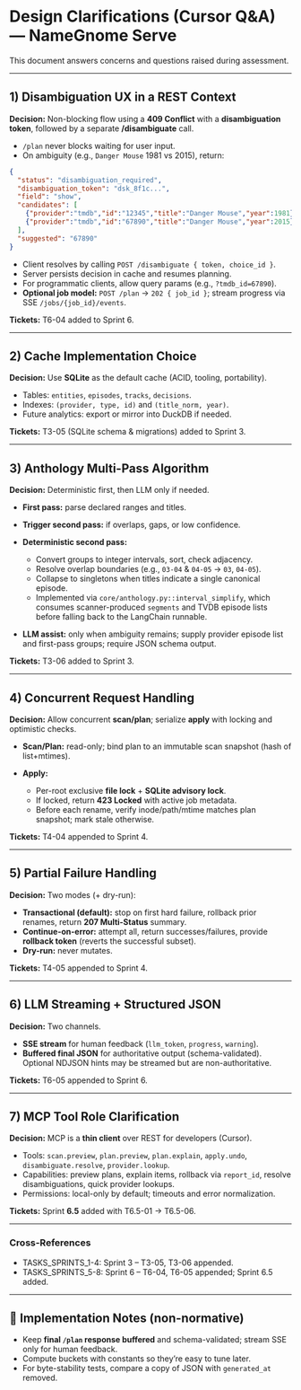 # Design Clarifications (Cursor Q&A) — NameGnome Serve

This document answers concerns and questions raised during assessment.

---

## 1) Disambiguation UX in a REST Context

**Decision:** Non-blocking flow using a **409 Conflict** with a **disambiguation token**, followed by a separate **/disambiguate** call.

- `/plan` never blocks waiting for user input.
- On ambiguity (e.g., `Danger Mouse` 1981 vs 2015), return:

```json
{
  "status": "disambiguation_required",
  "disambiguation_token": "dsk_8f1c...",
  "field": "show",
  "candidates": [
    {"provider":"tmdb","id":"12345","title":"Danger Mouse","year":1981},
    {"provider":"tmdb","id":"67890","title":"Danger Mouse","year":2015}
  ],
  "suggested": "67890"
}
````

* Client resolves by calling `POST /disambiguate { token, choice_id }`.
* Server persists decision in cache and resumes planning.
* For programmatic clients, allow query params (e.g., `?tmdb_id=67890`).
* **Optional job model:** `POST /plan` → `202 { job_id }`; stream progress via SSE `/jobs/{job_id}/events`.

**Tickets:** T6-04 added to Sprint 6.

---

## 2) Cache Implementation Choice

**Decision:** Use **SQLite** as the default cache (ACID, tooling, portability).

* Tables: `entities`, `episodes`, `tracks`, `decisions`.
* Indexes: `(provider, type, id)` and `(title_norm, year)`.
* Future analytics: export or mirror into DuckDB if needed.

**Tickets:** T3-05 (SQLite schema & migrations) added to Sprint 3.

---

## 3) Anthology Multi-Pass Algorithm

**Decision:** Deterministic first, then LLM only if needed.

* **First pass:** parse declared ranges and titles.
* **Trigger second pass:** if overlaps, gaps, or low confidence.
* **Deterministic second pass:**

  * Convert groups to integer intervals, sort, check adjacency.
  * Resolve overlap boundaries (e.g., `03-04` & `04-05` → `03`, `04-05`).
  * Collapse to singletons when titles indicate a single canonical episode.
  * Implemented via `core/anthology.py::interval_simplify`, which consumes
    scanner-produced `segments` and TVDB episode lists before falling back to the
    LangChain runnable.
* **LLM assist:** only when ambiguity remains; supply provider episode list and first-pass groups; require JSON schema output.

**Tickets:** T3-06 added to Sprint 3.

---

## 4) Concurrent Request Handling

**Decision:** Allow concurrent **scan/plan**; serialize **apply** with locking and optimistic checks.

* **Scan/Plan:** read-only; bind plan to an immutable scan snapshot (hash of list+mtimes).
* **Apply:**

  * Per-root exclusive **file lock** + **SQLite advisory lock**.
  * If locked, return **423 Locked** with active job metadata.
  * Before each rename, verify inode/path/mtime matches plan snapshot; mark stale otherwise.

**Tickets:** T4-04 appended to Sprint 4.

---

## 5) Partial Failure Handling

**Decision:** Two modes (+ dry-run):

* **Transactional (default):** stop on first hard failure, rollback prior renames, return **207 Multi-Status** summary.
* **Continue-on-error:** attempt all, return successes/failures, provide **rollback token** (reverts the successful subset).
* **Dry-run:** never mutates.

**Tickets:** T4-05 appended to Sprint 4.

---

## 6) LLM Streaming + Structured JSON

**Decision:** Two channels.

* **SSE stream** for human feedback (`llm_token`, `progress`, `warning`).
* **Buffered final JSON** for authoritative output (schema-validated).
  Optional NDJSON hints may be streamed but are non-authoritative.

**Tickets:** T6-05 appended to Sprint 6.

---

## 7) MCP Tool Role Clarification

**Decision:** MCP is a **thin client** over REST for developers (Cursor).

* Tools: `scan.preview`, `plan.preview`, `plan.explain`, `apply.undo`, `disambiguate.resolve`, `provider.lookup`.
* Capabilities: preview plans, explain items, rollback via `report_id`, resolve disambiguations, quick provider lookups.
* Permissions: local-only by default; timeouts and error normalization.

**Tickets:** Sprint **6.5** added with T6.5-01 → T6.5-06.

---

### Cross-References

* TASKS_SPRINTS_1-4: Sprint 3 – T3-05, T3-06 appended.
* TASKS_SPRINTS_5-8: Sprint 6 – T6-04, T6-05 appended; Sprint 6.5 added.

---

## 🔧 Implementation Notes (non-normative)

* Keep **final `/plan` response buffered** and schema-validated; stream SSE only for human feedback.
* Compute buckets with constants so they’re easy to tune later.
* For byte-stability tests, compare a copy of JSON with `generated_at` removed.
